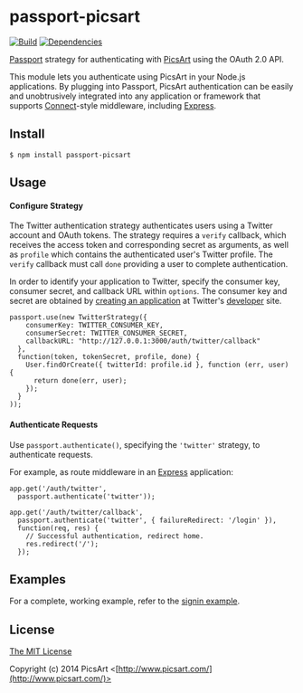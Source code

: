 # passport-picsart

[![Build](https://travis-ci.org/PicsArt/passport-picsart.png)](http://travis-ci.org/PicsArt/passport-picsart)
[![Dependencies](https://david-dm.org/PicsArt/passport-picsart.png)](http://david-dm.org/PicsArt/passport-picsart)


[Passport](http://passportjs.org/) strategy for authenticating with [PicsArt](http://www.picsart.com/)
using the OAuth 2.0 API.

This module lets you authenticate using PicsArt in your Node.js applications.
By plugging into Passport, PicsArt authentication can be easily and
unobtrusively integrated into any application or framework that supports
[Connect](http://www.senchalabs.org/connect/)-style middleware, including
[Express](http://expressjs.com/).

## Install

    $ npm install passport-picsart

## Usage

#### Configure Strategy

The Twitter authentication strategy authenticates users using a Twitter account
and OAuth tokens.  The strategy requires a `verify` callback, which receives the
access token and corresponding secret as arguments, as well as `profile` which
contains the authenticated user's Twitter profile.   The `verify` callback must
call `done` providing a user to complete authentication.

In order to identify your application to Twitter, specify the consumer key,
consumer secret, and callback URL within `options`.  The consumer key and secret
are obtained by [creating an application](https://dev.twitter.com/apps) at
Twitter's [developer](https://dev.twitter.com/) site.

    passport.use(new TwitterStrategy({
        consumerKey: TWITTER_CONSUMER_KEY,
        consumerSecret: TWITTER_CONSUMER_SECRET,
        callbackURL: "http://127.0.0.1:3000/auth/twitter/callback"
      },
      function(token, tokenSecret, profile, done) {
        User.findOrCreate({ twitterId: profile.id }, function (err, user) {
          return done(err, user);
        });
      }
    ));

#### Authenticate Requests

Use `passport.authenticate()`, specifying the `'twitter'` strategy, to
authenticate requests.

For example, as route middleware in an [Express](http://expressjs.com/)
application:

    app.get('/auth/twitter',
      passport.authenticate('twitter'));
    
    app.get('/auth/twitter/callback', 
      passport.authenticate('twitter', { failureRedirect: '/login' }),
      function(req, res) {
        // Successful authentication, redirect home.
        res.redirect('/');
      });

## Examples

For a complete, working example, refer to the [signin example](https://github.com/PicsArt/passport-picsart/tree/master/examples/signin).

## License

[The MIT License](http://opensource.org/licenses/MIT)

Copyright (c) 2014 PicsArt <[http://www.picsart.com/](http://www.picsart.com/)>
